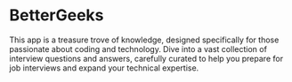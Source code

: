 # BetterGeeks
This app is a treasure trove of knowledge, designed specifically for those passionate about coding and technology. Dive into a vast collection of interview questions and answers, carefully curated to help you prepare for job interviews and expand your technical expertise.
